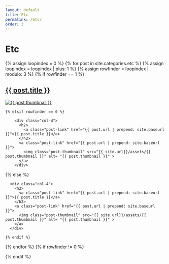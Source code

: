 ```yaml
---
layout: default
title: Etc
permalink: /etc/
order: 3
---
```


<div class="portfolio">

  <h1 class="page-heading">Etc</h1>

  <div class="post-gallery">
    {% assign loopindex = 0 %}
    {% for post in site.categories.etc %}
    {% assign loopindex = loopindex | plus: 1 %}
    {% assign rowfinder = loopindex | modulo: 3 %}
    {% if rowfinder == 1 %}
        <div class="col-4">
          <h2>
            <a class="post-link" href="{{ post.url | prepend: site.baseurl }}">{{ post.title }}</a>
          </h2>
          <a class="post-link" href="{{ post.url | prepend: site.baseurl }}">
            <img class="post-thumbnail" src="{{ site.url}}/assets/{{ post.thumbnail }}" alt= "{{ post.thumbnail }}" >
          </a>
        </div>

    {% elsif rowfinder == 0 %}

        <div class="col-4">
          <h2>
            <a class="post-link" href="{{ post.url | prepend: site.baseurl }}">{{ post.title }}</a>
          </h2>
          <a class="post-link" href="{{ post.url | prepend: site.baseurl }}">
            <img class="post-thumbnail" src="{{ site.url}}/assets/{{ post.thumbnail }}" alt= "{{ post.thumbnail }}" >
          </a>
        </div>


  {% else %}

      <div class="col-4">
        <h2>
          <a class="post-link" href="{{ post.url | prepend: site.baseurl }}">{{ post.title }}</a>
        </h2>
        <a class="post-link" href="{{ post.url | prepend: site.baseurl }}">
          <img class="post-thumbnail" src="{{ site.url}}/assets/{{ post.thumbnail }}" alt= "{{ post.thumbnail }}" >
        </a>
      </div>

    {% endif %}
{% endfor %}
{% if rowfinder != 0 %}
      </div>
{% endif %}
